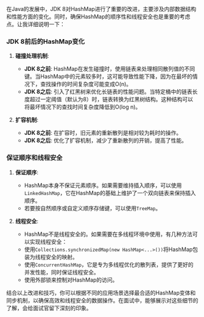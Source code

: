 在Java的发展中，JDK 8对HashMap进行了重要的改进，主要涉及内部数据结构和性能方面的变化。同时，确保HashMap的顺序性和线程安全也是重要的考虑点。让我详细说明一下：

### JDK 8前后的HashMap变化

1. **碰撞处理机制**:
    - **JDK 8之前**: HashMap在发生碰撞时，使用链表来处理相同散列值的不同键。当HashMap中的元素较多时，这可能导致性能下降，因为在最坏的情况下，查找操作的时间复杂度可能变成O(n)。
    - **JDK 8之后**: 引入了红黑树来优化长链表的性能问题。当特定桶中的链表长度超过一定阈值（默认为8）时，链表转换为红黑树结构。这种结构可以将最坏情况下的查找时间复杂度降低到O(log n)。

2. **扩容机制**:
    - **JDK 8之前**: 在扩容时，旧元素的重新散列是相对较为耗时的操作。
    - **JDK 8之后**: 优化了扩容机制，减少了重新散列的开销，提高了性能。

### 保证顺序和线程安全

1. **保证顺序**:
    - HashMap本身不保证元素顺序。如果需要维持插入顺序，可以使用`LinkedHashMap`，它在HashMap的基础上维护了一个双向链表来保持插入顺序。
    - 若要按自然顺序或自定义顺序存储键，可以使用`TreeMap`。

2. **线程安全**:
    - HashMap不是线程安全的。如果需要在多线程环境中使用，有几种方法可以实现线程安全：
    - 使用`Collections.synchronizedMap(new HashMap<...>())`将HashMap包装为线程安全的映射。
    - 使用`ConcurrentHashMap`，它是专为多线程优化的散列表，提供了更好的并发性能，同时保证线程安全。
    - 使用外部锁来控制对HashMap的访问。

结合以上改进和技巧，你可以根据不同的应用场景选择最合适的HashMap变体和同步机制，以确保高效和线程安全的数据操作。在面试中，能够展示对这些细节的了解，会给面试官留下深刻的印象。